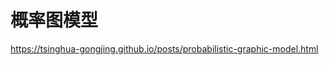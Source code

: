 

<!--
 * @version:
 * @Author:  StevenJokess（蔡舒起） https://github.com/StevenJokess
 * @Date: 2023-04-21 21:32:14
 * @LastEditors:  StevenJokess（蔡舒起） https://github.com/StevenJokess
 * @LastEditTime: 2023-04-21 21:32:24
 * @Description:
 * @Help me: make friends by a867907127@gmail.com and help me get some “foreign” things or service I need in life; 如有帮助，请赞助，失业3年了。![支付宝收款码](https://github.com/StevenJokess/d2rl/blob/master/img/%E6%94%B6.jpg)
 * @TODO::
 * @Reference:
-->
# 概率图模型

https://tsinghua-gongjing.github.io/posts/probabilistic-graphic-model.html
